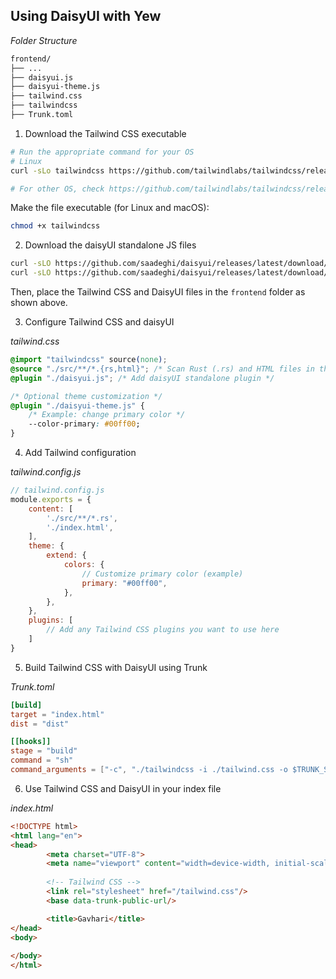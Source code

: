 ## Using DaisyUI with Yew

*Folder Structure*
```bash
frontend/
├── ...
├── daisyui.js
├── daisyui-theme.js
├── tailwind.css
├── tailwindcss
├── Trunk.toml
```

1. Download the Tailwind CSS executable
```bash
# Run the appropriate command for your OS
# Linux
curl -sLo tailwindcss https://github.com/tailwindlabs/tailwindcss/releases/latest/download/tailwindcss-linux-x64

# For other OS, check https://github.com/tailwindlabs/tailwindcss/releases/latest
```

Make the file executable (for Linux and macOS):

```bash
chmod +x tailwindcss
```

2. Download the daisyUI standalone JS files
```bash
curl -sLO https://github.com/saadeghi/daisyui/releases/latest/download/daisyui.js
curl -sLO https://github.com/saadeghi/daisyui/releases/latest/download/daisyui-theme.js
```

Then, place the Tailwind CSS and DaisyUI files in the `frontend` folder as shown above.

3. Configure Tailwind CSS and daisyUI

*tailwind.css*
```css
@import "tailwindcss" source(none);
@source "./src/**/*.{rs,html}"; /* Scan Rust (.rs) and HTML files in the src folder */
@plugin "./daisyui.js"; /* Add daisyUI standalone plugin */

/* Optional theme customization */
@plugin "./daisyui-theme.js" {
    /* Example: change primary color */
    --color-primary: #00ff00;
}
```

4. Add Tailwind configuration

*tailwind.config.js*
```js
// tailwind.config.js
module.exports = {
    content: [
        './src/**/*.rs', 
        './index.html',
    ],
    theme: {
        extend: {
            colors: {
                // Customize primary color (example)
                primary: "#00ff00",
            },
        },
    },
    plugins: [
        // Add any Tailwind CSS plugins you want to use here
    ]
}
```

5. Build Tailwind CSS with DaisyUI using Trunk

*Trunk.toml*
```toml
[build]
target = "index.html"
dist = "dist"

[[hooks]]
stage = "build"
command = "sh"
command_arguments = ["-c", "./tailwindcss -i ./tailwind.css -o $TRUNK_STAGING_DIR/tailwind.css"]
```

6. Use Tailwind CSS and DaisyUI in your index file

*index.html*
```html
<!DOCTYPE html>
<html lang="en">
<head>
        <meta charset="UTF-8">
        <meta name="viewport" content="width=device-width, initial-scale=1.0">
        
        <!-- Tailwind CSS -->
        <link rel="stylesheet" href="/tailwind.css"/>
        <base data-trunk-public-url/>

        <title>Gavhari</title>
</head>
<body>
        
</body>
</html>
```